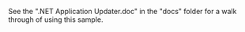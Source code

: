 See the ".NET Application Updater.doc" in the "docs" folder for a walk through of using this sample.